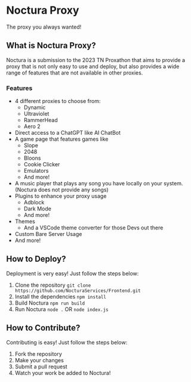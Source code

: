 # Noctura Proxy
The proxy you always wanted!

## What is Noctura Proxy?
Noctura is a submission to the 2023 TN Proxathon that aims to provide a proxy that is not only  easy to use and deploy, but also provides a wide range of features that are not available in other proxies.
### Features
- 4 different proxies to choose from:
    - Dynamic
    - Ultraviolet
    - RammerHead
    - Aero 2
- Direct access to a ChatGPT like AI ChatBot
- A game page that features games like 
    - Slope
    - 2048
    - Bloons
    - Cookie Clicker
    - Emulators
    - And more!
- A music player that plays any song you have locally on your system. (Noctura does not provide any songs)
- Plugins to enhance your proxy usage
    - Adblock
    - Dark Mode
    - And more!
- Themes
    - And a VSCode theme converter for those Devs out there
- Custom Bare Server Usage
- And more!

## How to Deploy?
Deployment is very easy! Just follow the steps below:
1. Clone the repository
`git clone https://github.com/NocturaServices/Frontend.git`
2. Install the dependencies 
`npm install`
3. Build Noctura
`npm run build`
4. Run Noctura
`node .` OR `node index.js`

## How to Contribute?
Contributing is easy! Just follow the steps below:
1. Fork the repository
2. Make your changes
3. Submit a pull request
4. Watch your work be added to Noctura!

